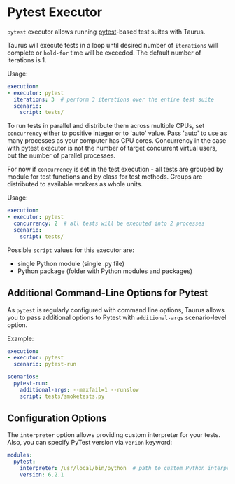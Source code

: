 # Pytest Executor

`pytest` executor allows running [pytest](https://docs.pytest.org/en/latest/)-based test suites with Taurus.

Taurus will execute tests in a loop until desired number of `iterations` will complete or `hold-for` time
will be exceeded. The default number of iterations is 1.

Usage:
```yaml
execution:
- executor: pytest
  iterations: 3  # perform 3 iterations over the entire test suite
  scenario:
    script: tests/
```

To run tests in parallel and distribute them across multiple CPUs, set `concurrency` either to positive integer or to 
'auto' value. Pass 'auto' to use as many processes as your computer has CPU cores.
Concurrency in the case with pytest executor is not the number of target concurrent virtual users, but
the number of parallel processes.

For now if `concurrency` is set in the test execution - all tests are grouped by module for test functions and by class 
for test methods. Groups are distributed to available workers as whole units.

Usage:
```yaml
execution:
- executor: pytest
  concurrency: 2  # all tests will be executed into 2 processes
  scenario:
    script: tests/
```


Possible `script` values for this executor are:
- single Python module (single .py file)
- Python package (folder with Python modules and packages)

## Additional Command-Line Options for Pytest

As `pytest` is regularly configured with command line options, Taurus allows you to pass additional
options to Pytest with `additional-args` scenario-level option.

Example:
```yaml
execution:
- executor: pytest
  scenario: pytest-run

scenarios:
  pytest-run:
    additional-args: --maxfail=1 --runslow
    script: tests/smoketests.py
```

## Configuration Options

The `interpreter` option allows providing custom interpreter for your tests. 
Also, you can specify PyTest version via `verion` keyword:

```yaml
modules:
  pytest:
    interpreter: /usr/local/bin/python  # path to custom Python interpreter
    version: 6.2.1
```
